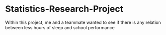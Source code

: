 # Statistics-Research-Project
Within this project, me and a teammate wanted to see if there is any relation between less hours of sleep and school performance
